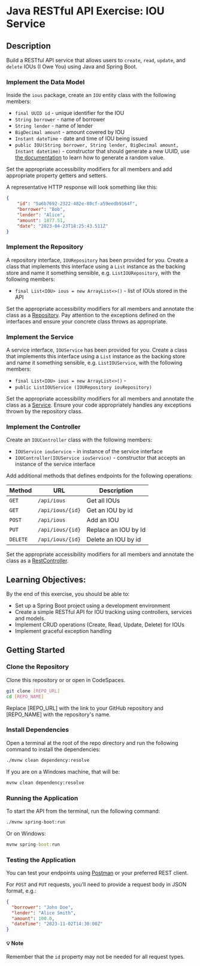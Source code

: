# Java RESTful API Exercise: IOU Service

## Description

Build a RESTful API service that allows users to `create`, `read`, `update`, and `delete` IOUs (I Owe You) using Java and Spring Boot.

### Implement the Data Model

Inside the `ious` package, create an `IOU` entity class with the following members:
- `final UUID id` - unique identifier for the IOU
- `String borrower` - name of borrower
- `String lender` - name of lender
- `BigDecimal amount` - amount covered by IOU
- `Instant dateTime` - date and time of IOU being issued
- `public IOU(String borrower, String lender, BigDecimal amount, Instant datetime)` - constructor that should generate a new UUID, use [the documentation][1] to learn how to generate a random value.

Set the appropriate accessibility modifiers for all members and add appropriate property getters and setters.

A representative HTTP response will look something like this:
```JSON
{
    "id": "5a6b7692-2322-482e-80cf-a59eedb9164f",
    "borrower": "Bob",
    "lender": "Alice",
    "amount": 1877.51,
    "date": "2023-04-23T18:25:43.511Z"
}
```

### Implement the Repository

A repository interface, `IOURepository` has been provided for you. Create a class that implements this interface using a `List` instance as the backing store and name it something sensible, e.g. `ListIOURepository`, with the following members:

- `final List<IOU> ious = new ArrayList<>()` - list of IOUs stored in the API

Set the appropriate accessibility modifiers for all members and annotate the class as a [Repository][2]. Pay attention to the exceptions defined on the interfaces and ensure your concrete class throws as appropriate.

### Implement the Service

A service interface, `IOUService` has been provided for you. Create a class that implements this interface using a `List` instance as the backing store and name it something sensible, e.g. `ListIOUService`, with the following members:

- `final List<IOU> ious = new ArrayList<>()` - 
- `public ListIOUService (IOURepository iouRepository)`

Set the appropriate accessibility modifiers for all members and annotate the class as a [Service][3]. Ensure your code appropriately handles any exceptions thrown by the repository class.

### Implement the Controller

Create an `IOUController` class with the following members:

- `IOUService iouService` - in instance of the service interface
- `IOUController(IOUService iouService)` - constructor that accepts an instance of the service interface

Add additional methods that defines endpoints for the following operations:

| Method   | URL              | Description          |
| -------- | ---------------- | -------------------- |
| `GET`    | `/api/ious`      | Get all IOUs         |
| `GET`    | `/api/ious/{id}` | Get an IOU by id     |
| `POST`   | `/api/ious`      | Add an IOU           |
| `PUT`    | `/api/ious/{id}` | Replace an IOU by Id |
| `DELETE` | `/api/ious/{id}` | Delete an IOU by id  |

Set the appropriate accessibility modifiers for all members and annotate the class as a [RestController][4].

## Learning Objectives:

By the end of this exercise, you should be able to:

- Set up a Spring Boot project using a development environment
- Create a simple RESTful API for IOU tracking using controllers, services and models.
- Implement CRUD operations (Create, Read, Update, Delete) for IOUs
- Implement graceful exception handling

## Getting Started

### Clone the Repository
Clone this repository or or open in CodeSpaces.

```sh
git clone [REPO_URL]
cd [REPO_NAME]
```
Replace [REPO_URL] with the link to your GitHub repository and [REPO_NAME] with the repository's name.

### Install Dependencies

Open a terminal at the root of the repo directory and run the following command to install the dependencies:

```sh
./mvnw clean dependency:resolve
```

If you are on a Windows machine, that will be:
```cmd
mvnw clean dependency:resolve
```

### Running the Application

To start the API from the terminal, run the following command:

```sh
./mvnw spring-boot:run
```

Or on Windows:

```cmd
mvnw spring-boot:run
```

### Testing the Application

You can test your endpoints using [Postman][5] or your preferred REST client.

For `POST` and `PUT` requests, you'll need to provide a request body in JSON format, e.g.:

```json
{
  "borrower": "John Doe",
  "lender": "Alice Smith",
  "amount": 100.0,
  "dateTime": "2023-11-02T14:30:00Z"
}
```

#### :bulb: Note

Remember that the `id` property may not be needed for all request types.

[1]: https://docs.oracle.com/javase/8/docs/api/java/util/UUID.html
[2]: https://docs.spring.io/spring-framework/docs/current/javadoc-api/org/springframework/stereotype/Repository.html
[3]: https://docs.spring.io/spring-framework/docs/current/javadoc-api/org/springframework/stereotype/Service.html
[4]: https://docs.spring.io/spring-framework/docs/current/javadoc-api/org/springframework/web/bind/annotation/RestController.html
[5]: https://www.postman.com
